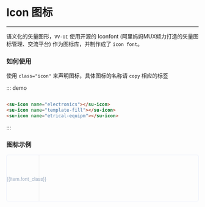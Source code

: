 

# Icon 图标

----
语义化的矢量图形，```VV-UI``` 使用开源的 Iconfont (阿里妈妈MUX倾力打造的矢量图标管理、交流平台) 作为图标库，并制作成了 ```icon font```。
### 如何使用

使用 ```class="icon"``` 来声明图标，具体图标的名称请 ```copy``` 相应的标签

<div class="demo-block">
  <su-icon name="electronics"></su-icon>
  <su-icon name="template-fill"></su-icon>
  <su-icon name="etrical-equipm"></su-icon>
</div>

::: demo
```html

<su-icon name="electronics"></su-icon>
<su-icon name="template-fill"></su-icon>
<su-icon name="etrical-equipm"></su-icon>

```
:::

### 图标示例

<ul class="icon-list">
  <li v-for="item in icons" :key="item.font_class">
    <span class="click" v-su-copy="{id:'copyTest1',value:`<su-icon name='${item.font_class}'></su-icon>`}">
      <su-icon :name="item.font_class"></su-icon>
      <div>{{item.font_class}}</div>
    </span>
  </li>
</ul>

<script>
  var iconJson = require('@/assets/iconfont/iconfont.json');

  export default {
    data() {
      return {
        icons: iconJson.glyphs
      };
    }
  }
</script>
<style lang="less">
  .click{
    cursor:pointer
  }
  .demo-icon .source > i {
    font-size: 24px;
    color: #8492a6;
    margin: 0 20px;
    font-size: 1.5em;
    vertical-align: middle;
  }
  
  .demo-icon .source > button {
    margin: 0 20px;
  }

  .icon-list {
    overflow: hidden;
    list-style: none;
    padding: 0;
    border: solid 1px #eaeefb;
    border-radius: 4px;
  }
  .icon-list li {
    float: left;
    width: 16.66%;
    text-align: center;
    height: 120px;
    line-height: 120px;
    color: #666;
    font-size: 13px;
    transition: color .15s linear;

    border-right: 1px solid #eee;
    border-bottom: 1px solid #eee;
    margin-right: -1px;
    margin-bottom: -1px;

    span {
      display: inline-block;
      line-height: normal;
      vertical-align: middle;
      font-family: 'Helvetica Neue',Helvetica,'PingFang SC','Hiragino Sans GB','Microsoft YaHei',SimSun,sans-serif;
      color: #99a9bf;
    }
    i {
      display: block;
      font-size: 32px;
      margin-bottom: 15px;
      color: #3f536e;
    }
    &:hover {
      span,i {
        color: #707AE4;
      }
    }
  }
</style>
